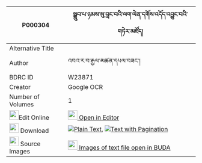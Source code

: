 |P000304|སྒྲུབ་པ་ཉམས་སུ་བླང་བའི་ལག་ལེན་དགོས་འདོད་འབྱུང་བའི་གཏེར་མཛོད། 
| --- | --- 
|Alternative Title |
|Author| འབའ་ར་བ་རྒྱལ་མཚན་དཔལ་བཟང་།
|BDRC ID | W23871
|Creator | Google OCR
|Number of Volumes| 1
|<img width="25" src="https://img.icons8.com/color/25/000000/edit-property.png">Edit Online| [<img width="25" src="https://avatars.githubusercontent.com/u/45091458?s=200&v=4"> Open in Editor](http://editor.openpecha.org/P000304)
|<img width="25" src="https://img.icons8.com/fluent/48/000000/download-2.png"/>  Download | [![](https://img.icons8.com/color/20/000000/txt.png)Plain Text](https://github.com/Openpecha/P000304/releases/download/v1/drubpa_nyam_su_langw_plain_P000304.zip), [![](https://img.icons8.com/color/20/000000/txt.png)Text with Pagination](https://github.com/Openpecha/P000304/releases/download/v1/drubpa_nyam_su_langw_pages_P000304.zip)
|<img width="25" src="https://img.icons8.com/plasticine/100/000000/pictures-folder.png"/>  Source Images | [<img width="25" src="https://library.bdrc.io/icons/BUDA-small.svg"> Images of text file open in BUDA](https://library.bdrc.io/show/bdr:W23871)